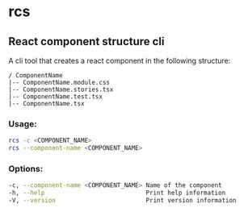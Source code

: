 # rcs

## React component structure cli

A cli tool that creates a react component in the following structure:

```
/ ComponentName
|-- ComponentName.module.css
|-- ComponentName.stories.tsx
|-- ComponentName.test.tsx
|-- ComponentName.tsx
```

### Usage:

```sh
rcs -c <COMPONENT_NAME>
rcs --component-name <COMPONENT_NAME>
```

### Options:

```sh
-c, --component-name <COMPONENT_NAME> Name of the component
-h, --help                            Print help information
-V, --version                         Print version information
```
